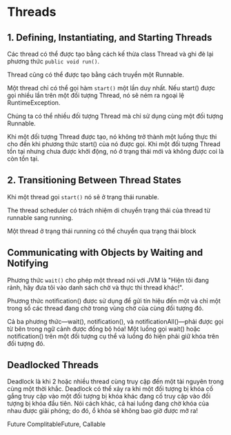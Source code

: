 # Threads
## 1. Defining, Instantiating, and Starting Threads
Các thread có thể được tạo bằng cách kế thừa class Thread và ghi đè lại phương thức `public void run()`.

Thread cũng có thể được tạo bằng cách truyền một Runnable.

Một thread chỉ có thể gọi hàm `start()` một lần duy nhất. Nếu start() được gọi nhiều lần trên một đối tượng Thread, nó sẽ ném ra ngoại lệ RuntimeException.

Chúng ta có thể nhiều đối tượng Thread mà chỉ sử dụng cùng một đối tượng Runnable.

Khi một đối tượng Thread được tạo, nó không trở thành một luồng thực thi cho đến khi phương thức start() của nó được gọi. Khi một đối tượng Thread tồn tại nhưng chưa được khởi động, nó ở trạng thái mới và không được coi là còn tồn tại.

## 2. Transitioning Between Thread States
Khi một thread gọi `start()` nó sẽ ở trạng thái runable.

The thread scheduler có trách nhiệm di chuyển trạng thái của thread từ runnable sang running.

Một thread ở trạng thái running có thể chuyển qua trạng thái block

## Communicating with Objects by Waiting and Notifying
Phương thức `wait()` cho phép một thread nói với JVM là "Hiện tôi đang rảnh, hãy đưa tôi vào danh sách chờ và thực thi thread khác!".

Phương thức notification() được sử dụng để gửi tín hiệu đến một và chỉ một trong số các thread đang chờ trong vùng chờ của cùng đối tượng đó.

Cả ba phương thức—wait(), notification(), và notificationAll()—phải được gọi từ bên trong ngữ cảnh được đồng bộ hóa! Một luồng gọi wait() hoặc notification() trên một đối tượng cụ thể và luồng đó hiện phải giữ khóa trên đối tượng đó.

## Deadlocked Threads
Deadlock là khi 2 hoặc nhiều thread cùng truy cập đến một tài nguyên trong cùng một thời khắc.
Deadlock có thể xảy ra khi một đối tượng bị khóa cố gắng truy cập vào một đối tượng bị khóa khác đang cố truy cập vào đối tượng bị khóa đầu tiên. Nói cách khác, cả hai luồng đang chờ khóa của nhau được giải phóng; do đó, ổ khóa sẽ không bao giờ được mở ra!


Future ComplitableFuture, Callable

